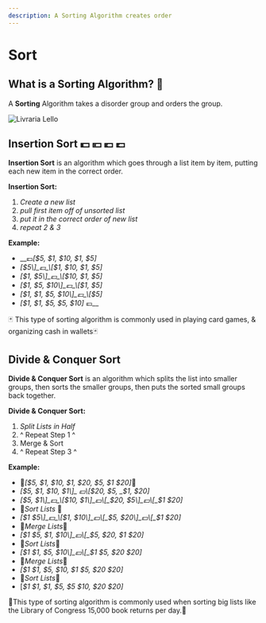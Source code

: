 ```yaml
---
description: A Sorting Algorithm creates order
---
```


# Sort

## What is a Sorting Algorithm? 🌈 

A **Sorting** Algorithm takes a disorder group and orders the group.

![Livraria Lello](../.gitbook/assets/pexels-ivo-rainha-1261180.jpg)

## Insertion Sort 💵 💴 💶 💷 

**Insertion Sort** is an algorithm which goes through a list item by item, putting each new item in the correct order.

**Insertion Sort:**  

1. _Create a new list_
2. _pull first item off of unsorted list_
3. _put it in the correct order of new list_
4. _repeat 2 & 3_

**Example:**

* \_\_💷_\[$5, $1, $10, $1, $5\]_
* _\[$5\]_💷_\[$1, $10, $1, $5\]_
* _\[$1, $5\]_💷_\[$10, $1, $5\]_
* _\[$1, $5, $10\]_💷_\[$1, $5\]_
* _\[$1, $1, $5, $10\]_💷_\[$5\]_
* _\[$1, $1, $5, $5, $10\]_ 💷\_\_

🃏 This type of sorting algorithm is commonly used in playing card games, & organizing cash in wallets🃏

## **Divide & Conquer Sort**

**Divide & Conquer Sort** is an algorithm which splits the list into smaller groups, then sorts the smaller groups, then puts the sorted small groups back together.

**Divide & Conquer Sort:**

1. _Split Lists in Half_
2. ^ Repeat Step 1 ^
3. Merge & Sort 
4. ^ Repeat Step 3 ^

**Example:**

* 💸_\[$5, $1, $10, $1, $20, $5, $1 $20\]_💸 
* _\[$5, $1, $10, $1\]_ 💵\[$20, $5, _$1, $20\]_
* _\[$5, $1\]_💵_\[$10, $1\]_💵\[_$20, $5\]_💵\[_$1 $20\]_
* 💸_Sort Lists_ 💸 
* _\[$1 $5\]_💵_\[$1, $10\]_💵\[_$5, $20\]_💵\[_$1 $20\]_
* 💸_Merge Lists_💸 
* _\[$1 $5, $1, $10\]_💵\[_$5, $20, $1 $20\]_
* 💸_Sort Lists_💸 
* _\[$1 $1, $5, $10\]_💵\[_$1 $5, $20 $20\]_
* 💸_Merge Lists_💸 
* _\[$1 $1, $5, $10, $1 $5, $20 $20\]_
* 💸_Sort Lists_💸
*  \[_$1 $1, $1, $5, $5 $10, $20 $20\]_

📕This type of sorting algorithm is commonly used when sorting big lists like the Library of Congress 15,000 book returns per day.📕 





